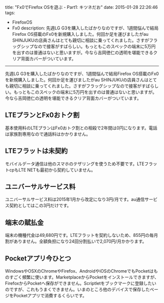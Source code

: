 title: "Fx0でFirefox OSを遊ぶ - Part1: キツネだお"
date: 2015-01-28 22:26:46
tags:
 - FirefoxOS
 - Fx0
description: 先週LG G3を購入したばかりなのですが、1週間悩んで結局Firefox OS搭載のFx0を新規購入しました。何回か足を運びましたがau SHINJUKUの店員さんはとても親切に相談に乗ってくれました。さすがフラッグシップなので接客がすばらしい。もっともこのスペックの端末に5万円を出すのは普通はないと思いますが。今なら吉岡徳仁の透明を堪能できるクリア背面カバーがついています。
---

先週LG G3を購入したばかりなのですが、1週間悩んで結局Firefox OS搭載のFx0を新規購入しました。何回か足を運びましたがau SHINJUKUの店員さんはとても親切に相談に乗ってくれました。さすがフラッグシップなので接客がすばらしい。もっともこのスペックの端末に5万円を出すのは普通はないと思いますが。今なら吉岡徳仁の透明を堪能できるクリア背面カバーがついています。

<!-- more -->

## LTEプランとFx0おトク割

基本使用料のLTEプランはFx0おトク割との相殺で2年間は0円になります。電話は家族割専用なので通話料はかかりません。

## LTEフラットは未契約

モバイルデータ通信は他のスマホのテザリングを使うため不要です。LTEフラットcpもLTE NETも最初から契約していません。

## ユニバーサルサービス料

ユニバーサルサービス料は2015年1月から改定になり3円/月です。au通信サービス契約としてはこの3円だけです。

## 端末の賦払金

端末の機種代金は49,680円です。LTEフラットを契約しないため、855円の毎月割がありません。全額負担になり24回分割払いで2,070円/月かかります。

## Pocketアプリ今ひとつ

WindowsやOSXのChromeやFirefox、AndroidやiOSのChromeでもPocketはものすごく頻繁に使います。MarketplaceからPocketをインストールできますが、FirefoxからPocketへ保存ができません。Scriptletをブックマークに登録したいのですが、これもうまくできません。いまのところ他のデバイスで保存したページをPocketアプリで消費するくらいです。
